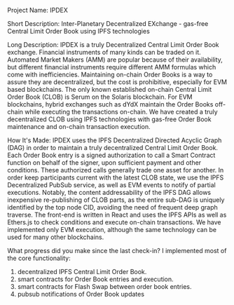 Project Name: IPDEX

Short Description:
Inter-Planetary Decentralized EXchange - gas-free Central Limit Order Book using IPFS technologies

Long Description:
IPDEX is a truly Decentralized Central Limit Order Book exchange. Financial instruments of many kinds can be traded on it.
Automated Market Makers (AMM) are popular because of their availability, but different financial instruments require different AMM formulas which come with inefficiencies. Maintaining on-chain Order Books is a way to assure they are decentralized, but the cost is prohibitive, especially for EVM based blockchains. The only known established on-chain Central Limit Order Book (CLOB) is Serum on the Solaris blockchain. For EVM blockchains, hybrid exchanges such as dYdX maintain the Order Books off-chain while executing the transactions on-chain.
We have created a truly decentralized CLOB using IPFS technologies with gas-free Order Book maintenance and on-chain transaction execution.

How It's Made:
IPDEX uses the IPFS Decentralized Directed Acyclic Graph (DAG) in order to maintain a truly decentralized Central Limit Order Book. 
Each Order Book entry is a signed authorization to call a Smart Contract function on behalf of the signer, upon sufficient payment and other conditions.
These authorized calls generally trade one asset for another.
In order keep participants current with the latest CLOB state, we use the IPFS Decentralized PubSub service, as well as EVM events to notify of partial executions. Notably, the content addressability of the IPFS DAG allows inexpensive re-publishing of CLOB parts, as the entire sub-DAG is uniquely identified by the top node CID, avoiding the need of frequent deep graph traverse.
The front-end is written in React and uses the IPFS APIs as well as Ethers.js to check conditions and execute on-chain transactions.
We have implemented only EVM execution, although the same technology can be used for many other blockchains.

What progress did you make since the last check-in?
I implemented most of the core functionality: 
1. decentralized IPFS Central Limit Order Book.
2. smart contracts for Order Book entries and execution.
3. smart contracts for Flash Swap between order book entries.
4. pubsub notifications of Order Book updates

